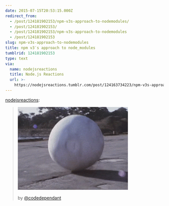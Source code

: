 ```yaml
---
date: 2015-07-15T20:53:15.000Z
redirect_from:
  - /post/124181902153/npm-v3s-approach-to-nodemodules/
  - /post/124181902153/
  - /post/124181902153/npm-v3s-approach-to-nodemodules
  - /post/124181902153
slug: npm-v3s-approach-to-nodemodules
title: npm v3′s approach to node_modules
tumblrid: 124181902153
type: text
via:
  name: nodejsreactions
  title: Node.js Reactions
  url: >-
    https://nodejsreactions.tumblr.com/post/124163734223/npm-v3s-approach-to-nodemodules
---
```

<p><a href="http://nodejsreactions.tumblr.com/post/124163734223/npm-v3-s-approach-to-node-modules" class="tumblr_blog">nodejsreactions</a>:</p>

<blockquote><p data-orig-width="350" data-orig-height="263" class="tmblr-full"><img src="./tumblr_inline_nrbp5rwCYP1s0m7nr_500.gif" data-orig-width="350" data-orig-height="263" alt="image"/></p>
<p>by <a href="https://twitter.com/codedependant">@codedependant</a></p></blockquote>
